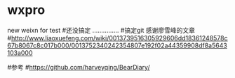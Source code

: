 # wxpro
 new  weixn  for test
#还没搞定
...............
#搞定git 感谢廖雪峰的文章
#http://www.liaoxuefeng.com/wiki/0013739516305929606dd18361248578c67b8067c8c017b000/0013752340242354807e192f02a44359908df8a5643103a000

#参考
#https://github.com/harveyqing/BearDiary/